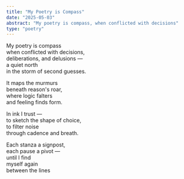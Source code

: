 ```yaml
---
title: "My Poetry is Compass"
date: "2025-05-03"
abstract: "My poetry is compass, when conflicted with decisions"
type: "poetry"
---
```


My poetry is compass  
when conflicted with decisions,  
deliberations, and delusions —  
a quiet north  
in the storm of second guesses.  

It maps the murmurs  
beneath reason's roar,  
where logic falters  
and feeling finds form.  

In ink I trust —  
to sketch the shape of choice,  
to filter noise  
through cadence and breath.  

Each stanza a signpost,  
each pause a pivot —  
until I find  
myself again  
between the lines 